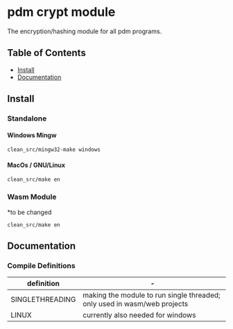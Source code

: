 # pdm crypt module

The encryption/hashing module for all pdm programs.

## Table of Contents
  * [Install](#install)
  * [Documentation](#documentation)

## Install 
### Standalone
#### Windows Mingw
```
clean_src/mingw32-make windows
```
#### MacOs / GNU/Linux
```
clean_src/make en
```
### Wasm Module
*to be changed
```
clean_src/make en
```

## Documentation
### Compile Definitions
definition | -
-- | --
SINGLETHREADING | making the module to run single threaded; only used in wasm/web projects
LINUX | currently also needed for windows
